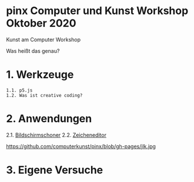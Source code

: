 # pinx Computer und Kunst Workshop Oktober 2020
Kunst am Computer Workshop

Was heißt das genau?


# 1. Werkzeuge
    1.1. p5.js
    1.2. Was ist creative coding?

# 2. Anwendungen
   2.1. [Bildschirmschoner](https://computerkunst.github.io/pinx/Screensaver_JLK/)
   2.2. [Zeicheneditor](https://computerkunst.github.io/pinx/Kunstzeicheneditor/)

https://github.com/computerkunst/pinx/blob/gh-pages/jlk.jpg


# 3. Eigene Versuche
